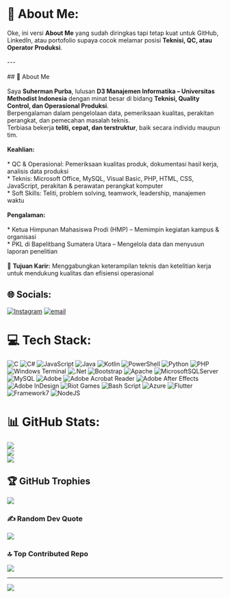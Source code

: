 # 💫 About Me:
Oke, ini versi **About Me** yang sudah diringkas tapi tetap kuat untuk GitHub, LinkedIn, atau portofolio supaya cocok melamar posisi **Teknisi, QC, atau Operator Produksi**.<br><br>---<br><br>## 💼 About Me<br><br>Saya **Suherman Purba**, lulusan **D3 Manajemen Informatika – Universitas Methodist Indonesia** dengan minat besar di bidang **Teknisi, Quality Control, dan Operasional Produksi**.<br>Berpengalaman dalam pengelolaan data, pemeriksaan kualitas, perakitan perangkat, dan pemecahan masalah teknis.<br>Terbiasa bekerja **teliti, cepat, dan terstruktur**, baik secara individu maupun tim.<br><br>**Keahlian:**<br><br>* QC & Operasional: Pemeriksaan kualitas produk, dokumentasi hasil kerja, analisis data produksi<br>* Teknis: Microsoft Office, MySQL, Visual Basic, PHP, HTML, CSS, JavaScript, perakitan & perawatan perangkat komputer<br>* Soft Skills: Teliti, problem solving, teamwork, leadership, manajemen waktu<br><br>**Pengalaman:**<br><br>* Ketua Himpunan Mahasiswa Prodi (HMP) – Memimpin kegiatan kampus & organisasi<br>* PKL di Bapelitbang Sumatera Utara – Mengelola data dan menyusun laporan penelitian<br><br>🎯 **Tujuan Karir:** Menggabungkan keterampilan teknis dan ketelitian kerja untuk mendukung kualitas dan efisiensi operasional <br>


## 🌐 Socials:
[![Instagram](https://img.shields.io/badge/Instagram-%23E4405F.svg?logo=Instagram&logoColor=white)](https://instagram.com/https://www.instagram.com/herman_purba_07?igsh=c3k2ZmNtMWl4cHR0&utm_source=qr) [![email](https://img.shields.io/badge/Email-D14836?logo=gmail&logoColor=white)](mailto:purbasuherman2@gmail.com) 

# 💻 Tech Stack:
![C](https://img.shields.io/badge/c-%2300599C.svg?style=for-the-badge&logo=c&logoColor=white) ![C#](https://img.shields.io/badge/c%23-%23239120.svg?style=for-the-badge&logo=csharp&logoColor=white) ![JavaScript](https://img.shields.io/badge/javascript-%23323330.svg?style=for-the-badge&logo=javascript&logoColor=%23F7DF1E) ![Java](https://img.shields.io/badge/java-%23ED8B00.svg?style=for-the-badge&logo=openjdk&logoColor=white) ![Kotlin](https://img.shields.io/badge/kotlin-%237F52FF.svg?style=for-the-badge&logo=kotlin&logoColor=white) ![PowerShell](https://img.shields.io/badge/PowerShell-%235391FE.svg?style=for-the-badge&logo=powershell&logoColor=white) ![Python](https://img.shields.io/badge/python-3670A0?style=for-the-badge&logo=python&logoColor=ffdd54) ![PHP](https://img.shields.io/badge/php-%23777BB4.svg?style=for-the-badge&logo=php&logoColor=white) ![Windows Terminal](https://img.shields.io/badge/Windows%20Terminal-%234D4D4D.svg?style=for-the-badge&logo=windows-terminal&logoColor=white) ![.Net](https://img.shields.io/badge/.NET-5C2D91?style=for-the-badge&logo=.net&logoColor=white) ![Bootstrap](https://img.shields.io/badge/bootstrap-%238511FA.svg?style=for-the-badge&logo=bootstrap&logoColor=white) ![Apache](https://img.shields.io/badge/apache-%23D42029.svg?style=for-the-badge&logo=apache&logoColor=white) ![MicrosoftSQLServer](https://img.shields.io/badge/Microsoft%20SQL%20Server-CC2927?style=for-the-badge&logo=microsoft%20sql%20server&logoColor=white) ![MySQL](https://img.shields.io/badge/mysql-4479A1.svg?style=for-the-badge&logo=mysql&logoColor=white) ![Adobe](https://img.shields.io/badge/adobe-%23FF0000.svg?style=for-the-badge&logo=adobe&logoColor=white) ![Adobe Acrobat Reader](https://img.shields.io/badge/Adobe%20Acrobat%20Reader-EC1C24.svg?style=for-the-badge&logo=Adobe%20Acrobat%20Reader&logoColor=white) ![Adobe After Effects](https://img.shields.io/badge/Adobe%20After%20Effects-9999FF.svg?style=for-the-badge&logo=Adobe%20After%20Effects&logoColor=white) ![Adobe InDesign](https://img.shields.io/badge/Adobe%20InDesign-49021F?style=for-the-badge&logo=adobeindesign&logoColor=FF3366) ![Riot Games](https://img.shields.io/badge/riotgames-D32936.svg?style=for-the-badge&logo=riotgames&logoColor=white) ![Bash Script](https://img.shields.io/badge/bash_script-%23121011.svg?style=for-the-badge&logo=gnu-bash&logoColor=white) ![Azure](https://img.shields.io/badge/azure-%230072C6.svg?style=for-the-badge&logo=microsoftazure&logoColor=white) ![Flutter](https://img.shields.io/badge/Flutter-%2302569B.svg?style=for-the-badge&logo=Flutter&logoColor=white) ![Framework7](https://img.shields.io/badge/framework7-%23EE350F.svg?style=for-the-badge&logo=framework7&logoColor=white) ![NodeJS](https://img.shields.io/badge/node.js-6DA55F?style=for-the-badge&logo=node.js&logoColor=white)
# 📊 GitHub Stats:
![](https://github-readme-stats.vercel.app/api?username=SuhermanPurba&theme=dark&hide_border=false&include_all_commits=true&count_private=true)<br/>
![](https://nirzak-streak-stats.vercel.app/?user=SuhermanPurba&theme=dark&hide_border=false)<br/>
![](https://github-readme-stats.vercel.app/api/top-langs/?username=SuhermanPurba&theme=dark&hide_border=false&include_all_commits=true&count_private=true&layout=compact)

## 🏆 GitHub Trophies
![](https://github-profile-trophy.vercel.app/?username=SuhermanPurba&theme=radical&no-frame=false&no-bg=true&margin-w=4)

### ✍️ Random Dev Quote
![](https://quotes-github-readme.vercel.app/api?type=horizontal&theme=radical)

### 🔝 Top Contributed Repo
![](https://github-contributor-stats.vercel.app/api?username=SuhermanPurba&limit=5&theme=dark&combine_all_yearly_contributions=true)

---
[![](https://visitcount.itsvg.in/api?id=SuhermanPurba&icon=0&color=0)](https://visitcount.itsvg.in)

<!-- Proudly created with GPRM ( https://gprm.itsvg.in ) -->

<!--
**SuhermanPurba/SuhermanPurba** is a ✨ _special_ ✨ repository because its `README.md` (this file) appears on your GitHub profile.

Here are some ideas to get you started:

- 🔭 I’m currently working on ...
- 🌱 I’m currently learning ...
- 👯 I’m looking to collaborate on ...
- 🤔 I’m looking for help with ...
- 💬 Ask me about ...
- 📫 How to reach me: ...
- 😄 Pronouns: ...
- ⚡ Fun fact: ...
-->
